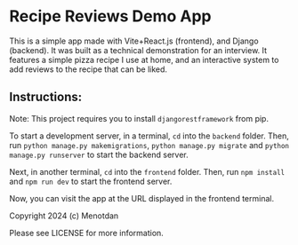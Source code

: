# Recipe Reviews Demo App

This is a simple app made with Vite+React.js (frontend), and Django (backend). It was built as a technical demonstration for an interview. It features a simple pizza recipe I use at home, and an interactive system to add reviews to the recipe that can be liked.

## Instructions:

Note: This project requires you to install `djangorestframework` from pip.

To start a development server, in a terminal, `cd` into the `backend` folder. Then, run `python manage.py makemigrations`, `python manage.py migrate` and `python manage.py runserver` to start the backend server.

Next, in another terminal, `cd` into the `frontend` folder. Then, run `npm install` and `npm run dev` to start the frontend server.

Now, you can visit the app at the URL displayed in the frontend terminal.

Copyright 2024 (c) Menotdan

Please see LICENSE for more information.